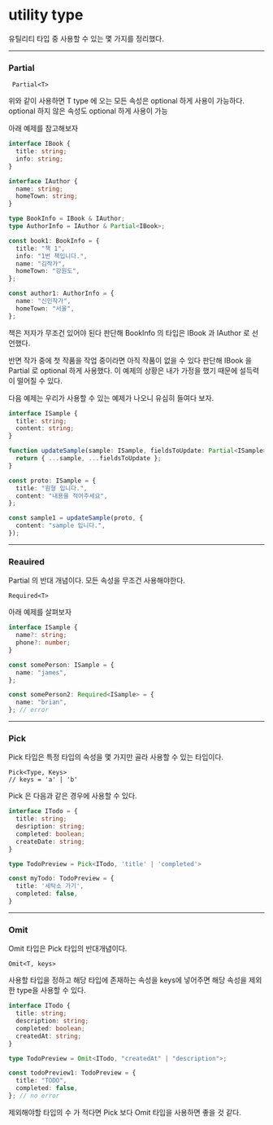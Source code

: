 # utility type

유틸리티 타입 중 사용할 수 있는 몇 가지를 정리했다.

---

### Partial

```
 Partial<T>
```

위와 같이 사용하면 T type 에 오는 모든 속성은 optional 하게 사용이 가능하다. optional 하지 않은 속성도 optional 하게 사용이 가능

아래 예제를 참고해보자

```typescript
interface IBook {
  title: string;
  info: string;
}

interface IAuthor {
  name: string;
  homeTown: string;
}

type BookInfo = IBook & IAuthor;
type AuthorInfo = IAuthor & Partial<IBook>;

const book1: BookInfo = {
  title: "책 1",
  info: "1번 책입니다.",
  name: "김작가",
  homeTown: "강원도",
};

const author1: AuthorInfo = {
  name: "신인작가",
  homeTown: "서울",
};
```

책은 저자가 무조건 있어야 된다 판단해 BookInfo 의 타입은 IBook 과 IAuthor 로 선언했다.

반면 작가 중에 첫 작품을 작업 중이라면 아직 작품이 없을 수 있다 판단해 IBook 을 Partial 로 optional 하게 사용했다.
이 예제의 상황은 내가 가정을 했기 때문에 설득력이 떨어질 수 있다.

다음 예제는 우리가 사용할 수 있는 예제가 나오니 유심히 들여다 보자.

```typescript
interface ISample {
  title: string;
  content: string;
}

function updateSample(sample: ISample, fieldsToUpdate: Partial<ISample>) {
  return { ...sample, ...fieldsToUpdate };
}

const proto: ISample = {
  title: "원형 입니다.",
  content: "내용을 적어주세요",
};

const sample1 = updateSample(proto, {
  content: "sample 입니다.",
});
```

---

### Reauired

Partial 의 반대 개념이다. 모든 속성을 무조건 사용해야한다.

```
Required<T>
```

아래 예제를 살펴보자

```typescript
interface ISample {
  name?: string;
  phone?: number;
}

const somePerson: ISample = {
  name: "james",
};

const somePerson2: Required<ISample> = {
  name: "brian",
}; // error
```

---

### Pick

Pick 타입은 특정 타입의 속성을 몇 가지만 골라 사용할 수 있는 타입이다.

```
Pick<Type, Keys>
// keys = 'a' | 'b'
```

Pick 은 다음과 같은 경우에 사용할 수 있다.

```typescript
interface ITodo = {
  title: string;
  desription: string;
  completed: boolean;
  createDate: string;
}

type TodoPreview = Pick<ITodo, 'title' | 'completed'>

const myTodo: TodoPreview = {
  title: '세탁소 가기',
  completed: false,
}
```

---

### Omit

Omit 타입은 Pick 타입의 반대개념이다.

```
Omit<T, keys>
```

사용할 타입을 정하고 해당 타입에 존재하는 속성을 keys에 넣어주면 해당 속성을 제외한 type을 사용할 수 있다.

```typescript
interface ITodo {
  title: string;
  description: string;
  completed: boolean;
  createdAt: string;
}

type TodoPreview = Omit<ITodo, "createdAt" | "description">;

const todoPreview1: TodoPreview = {
  title: "TODO",
  completed: false,
}; // no error
```

제외해야할 타입의 수 가 적다면 Pick 보다 Omit 타입을 사용하면 좋을 것 같다.
